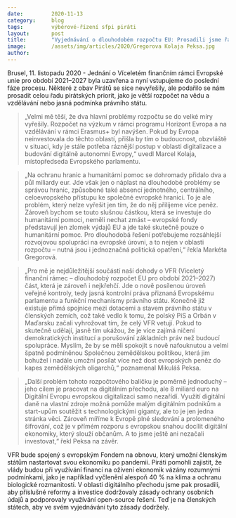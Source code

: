 ```yaml
---
date:         2020-11-13
category:     blog
tags:         výběrové-řízení sfpi piráti
layout:       post
title:        "Vyjednávání o dlouhodobém rozpočtu EU: Prosadili jsme řadu pirátských priorit"
image:        /assets/img/articles/2020/Gregorova Kolaja Peksa.jpg
author:       
---
```



Brusel, 11. listopadu 2020 - Jednání o Víceletém finančním rámci Evropské unie pro období 2021–2027 byla uzavřena a nyní vstupujeme do poslední fáze procesu. Některé z obav Pirátů se sice nevyřešily, ale podařilo se nám prosadit celou řadu pirátských priorit, jako je větší rozpočet na vědu a vzdělávání nebo jasná podmínka právního státu.

> „Velmi mě těší, že dva hlavní problémy rozpočtu se do velké míry vyřešily. Rozpočet na výzkum v rámci programu Horizont Evropa a na vzdělávání v rámci Erasmus+ byl navýšen. Pokud by Evropa neinvestovala do těchto oblastí, přišla by tím o budoucnost, obzvláště v situaci, kdy je stále potřeba ráznější postup v oblasti digitalizace a budování digitálně autonomní Evropy,“ uvedl Marcel Kolaja, místopředseda Evropského parlamentu.

> „Na ochranu hranic a humanitární pomoc se dohromady přidalo dva a půl miliardy eur. Jde však jen o náplast na dlouhodobé problémy se správou hranic, způsobené také absencí jednotného, centrálního, celoevropského přístupu ke společné evropské hranici. To je ale problém, který nelze vyřešit jen tím, že do něj přilijeme více peněz. Zároveň bychom se touto slušnou částkou, která se investuje do humanitární pomoci, neměli nechat zmást – evropské fondy představují jen zlomek výdajů EU a jde také skutečně pouze o humanitární pomoc. Pro dlouhodobá řešení potřebujeme rozsáhlejší rozvojovou spolupráci na evropské úrovni, a to nejen v oblasti rozpočtu – nutná jsou i jednoznačná politická opatření,“ řekla Markéta Gregorová.

> „Pro mě je nejdůležitější součástí naší dohody o VFR (Víceletý finanční rámec – dlouhodobý rozpočet EU pro období 2021–2027) část, která je zároveň i nejkřehčí. Jde o nově posílenou úroveň veřejné kontroly, tedy jasná kontrolní práva přiznaná Evropskému parlamentu a funkční mechanismy právního státu. Konečně již existuje přímá spojnice mezi dotacemi a stavem právního státu v členských zemích, což také vedlo k tomu, že polský PiS a Orbán v Maďarsku začali vyhrožovat tím, že celý VFR vetují. Pokud to skutečně udělají, jasně tím ukážou, že je více zajímá ničení demokratických institucí a porušování základních práv než budoucí spolupráce. Myslím, že by se měli spokojit s nově nafouknutou a velmi špatně podmíněnou Společnou zemědělskou politikou, která jim bohužel i nadále umožní posílat více než dost evropských peněz do kapes zemědělských oligarchů,“ poznamenal Mikuláš Peksa.

> „Další problém tohoto rozpočtového balíčku je poměrně jednoduchý – jeho cílem je pracovat na digitálním přechodu, ale 8 miliard euro na Digitální Evropu evropskou digitalizaci samo nezařídí. Využití digitální daně na vlastní zdroje možná pomůže malým digitálním podnikům a start-upům soutěžit s technologickými giganty, ale to je jen jedna stránka věci. Zároveň míříme k Evropě plné sledování a prolomeného šifrování, což je v přímém rozporu s evropskou snahou docílit digitální ekonomiky, který slouží občanům. A to jsme ještě ani nezačali investovat,“ řekl Peksa na závěr.

VFR bude spojený s evropským Fondem na obnovu, který umožní členským státům nastartovat svou ekonomiku po pandemii. Piráti pomohli zajistit, že vlády budou při využívání financí na oživení ekonomik vázány rozumnými podmínkami, jako je například vyčlenění alespoň 40 % na klima a ochranu biologické rozmanitosti. V oblasti digitálního přechodu jsme pak prosadili, aby příslušné reformy a investice dodržovaly zásady ochrany osobních údajů a podporovaly využívání open-source řešení. Teď je na členských státech, aby ve svém vyjednávání tyto zásady dodržely. 


